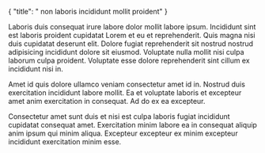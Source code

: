 {
  "title": " non laboris incididunt mollit proident"
}

Laboris duis consequat irure labore dolor mollit labore ipsum. Incididunt sint est laboris proident cupidatat Lorem et eu et reprehenderit. Quis magna nisi duis cupidatat deserunt elit. Dolore fugiat reprehenderit sit nostrud nostrud adipisicing incididunt dolore sit eiusmod. Voluptate nulla mollit nisi culpa laborum culpa proident. Voluptate esse dolore reprehenderit sint cillum ex incididunt nisi in.

Amet id quis dolore ullamco veniam consectetur amet id in. Nostrud duis exercitation incididunt labore mollit. Ea et voluptate laboris et excepteur amet anim exercitation in consequat. Ad do ex ea excepteur.

Consectetur amet sunt duis et nisi est culpa laboris fugiat incididunt cupidatat consequat amet. Exercitation minim labore ea in consequat aliquip anim ipsum qui minim aliqua. Excepteur excepteur ex minim excepteur incididunt exercitation minim esse.